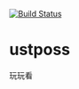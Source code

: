 [![Build Status](https://travis-ci.org/webarserker/ustposs.svg?branch=master)](https://travis-ci.org/webarserker/ustposs)

# ustposs
玩玩看
